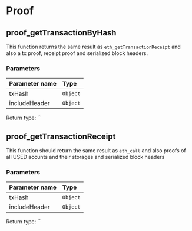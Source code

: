 # Proof

## proof\_getTransactionByHash

This function returns the same result as `eth_getTransactionReceipt` and also a tx proof, receipt proof and serialized block headers.

### **Parameters**

| Parameter name | Type |
| :--- | :--- |
| txHash | `Object` |
| includeHeader | `Object` |

Return type: \`\`

## proof\_getTransactionReceipt

This function should return the same result as `eth_call` and also proofs of all USED accunts and their storages and serialized block headers

### **Parameters**

| Parameter name | Type |
| :--- | :--- |
| txHash | `Object` |
| includeHeader | `Object` |

Return type: \`\`

